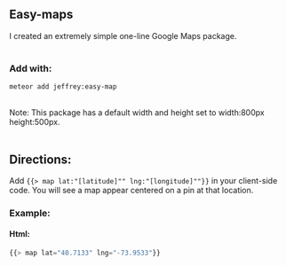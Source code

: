 ## Easy-maps
I created an extremely simple one-line Google Maps package. <br><br>
### Add with:
```
meteor add jeffrey:easy-map
```
<br>
Note: This package has a default width and height set to width:800px height:500px.
<br><br>

## Directions:
Add
```{{> map lat:"[latitude]"" lng:"[longitude]""}}``` in your client-side code. You will see a map appear centered on a pin at that location.

### Example:
#### Html:
```javascript
{{> map lat="40.7133" lng="-73.9533"}}
```
